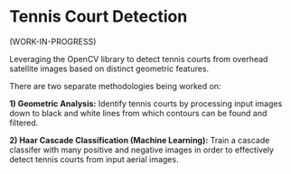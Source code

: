 # Tennis Court Detection

(WORK-IN-PROGRESS)

Leveraging the OpenCV library to detect tennis courts from overhead satellite images based on distinct geometric features.

There are two separate methodologies being worked on:

<b>1) Geometric Analysis:</b> Identify tennis courts by processing input images down to black and white lines from which contours can be found and filtered.

<b>2) Haar Cascade Classification (Machine Learning):</b> Train a cascade classifer with many positive and negative images in order to effectively detect tennis courts from input aerial images.

